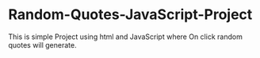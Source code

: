 # Random-Quotes-JavaScript-Project
This is simple Project using html and JavaScript where On click random quotes will generate.
